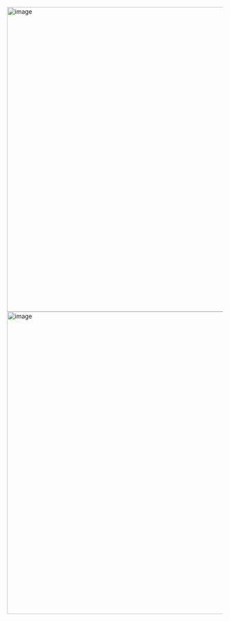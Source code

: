 

<img width="721" height="711" alt="image" src="https://github.com/user-attachments/assets/f4c09ddc-337f-47ce-97d7-cdc755e5e0de" />

<img width="721" height="706" alt="image" src="https://github.com/user-attachments/assets/b9a731d5-23d0-40fe-a805-232068564f51" />

